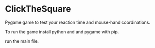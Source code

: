 # ClickTheSquare

Pygame game to test your reaction time and mouse-hand coordinations.

To run the game install python and and pygame with pip.

run the main file.
